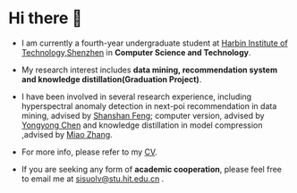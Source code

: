 # Hi there 👋

- I am currently a fourth-year undergraduate student at [Harbin Institute of Technology,Shenzhen](https://www.hitsz.edu.cn/index.html) in **Computer Science and Technology**.

- My research interest includes **data mining, recommendation system and knowledge distillation(Graduation Project)**.

- I have been involved in several research experience, including hyperspectral anomaly detection in next-poi recommendation in data mining, advised by [Shanshan Feng](https://scholar.google.com.sg/citations?user=yX-lswoAAAAJ&hl=en); computer version, advised by [Yongyong Chen](http://faculty.hitsz.edu.cn/chenyongyong) and knowledge distillation in model compression ,advised by [Miao Zhang](http://faculty.hitsz.edu.cn/zhangmiao).

- For more info, please refer to my [CV](/docs/Sisuo_Lyu_CV.pdf).

- If you are seeking any form of **academic cooperation**, please feel free to email me at sisuolv@stu.hit.edu.cn .
